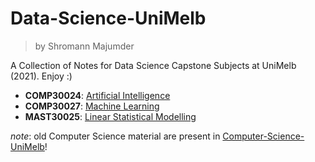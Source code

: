 # Data-Science-UniMelb
> by Shromann Majumder

A Collection of Notes for Data Science Capstone Subjects at UniMelb (2021). Enjoy :)

- **COMP30024**: [Artificial Intelligence](https://github.com/shromann/Data-Science-UniMelb/tree/main/COMP30024)
- **COMP30027**: [Machine Learning](https://github.com/shromann/Data-Science-UniMelb/tree/main/COMP30027)
- **MAST30025**: [Linear Statistical Modelling](https://github.com/shromann/Data-Science-UniMelb/tree/main/MAST30025)


_note_: old Computer Science material are present in [Computer-Science-UniMelb](https://github.com/shromann/Computer-Science-UniMelb)!
